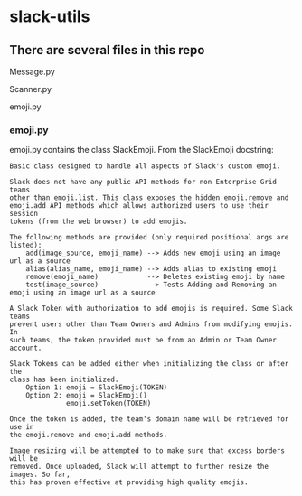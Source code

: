 # slack-utils

## There are several files in this repo
Message.py

Scanner.py

emoji.py

### emoji.py

emoji.py contains the class SlackEmoji.
From the SlackEmoji docstring:

    Basic class designed to handle all aspects of Slack's custom emoji.

    Slack does not have any public API methods for non Enterprise Grid teams
    other than emoji.list. This class exposes the hidden emoji.remove and 
    emoji.add API methods which allows authorized users to use their session 
    tokens (from the web browser) to add emojis.

    The following methods are provided (only required positional args are listed):
        add(image_source, emoji_name) --> Adds new emoji using an image url as a source
        alias(alias_name, emoji_name) --> Adds alias to existing emoji
        remove(emoji_name)            --> Deletes existing emoji by name
        test(image_source)            --> Tests Adding and Removing an emoji using an image url as a source

    A Slack Token with authorization to add emojis is required. Some Slack teams
    prevent users other than Team Owners and Admins from modifying emojis. In
    such teams, the token provided must be from an Admin or Team Owner account.

    Slack Tokens can be added either when initializing the class or after the
    class has been initialized.
        Option 1: emoji = SlackEmoji(TOKEN)
        Option 2: emoji = SlackEmoji()
                  emoji.setToken(TOKEN)

    Once the token is added, the team's domain name will be retrieved for use in
    the emoji.remove and emoji.add methods.
    
    Image resizing will be attempted to to make sure that excess borders will be 
    removed. Once uploaded, Slack will attempt to further resize the images. So far,
    this has proven effective at providing high quality emojis.
